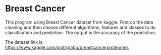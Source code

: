 # Breast Cancer
This program using Breast Cancer dataset from kaggle. First do the data cleaning and then choose different algorithms, features and classes to do classification and prediction. The output is the accuracy of the prediction.  
  
The dataset link is:  
https://www.kaggle.com/piotrgrabo/breastcancerproteomes
